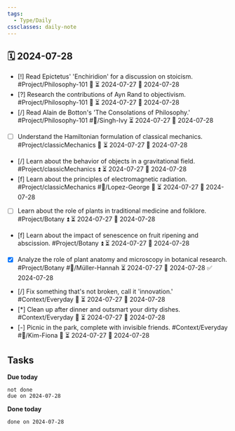 ```yaml
---
tags:
  - Type/Daily
cssclasses: daily-note
---
```


## 🗓️ 2024-07-28

- [!] Read Epictetus' 'Enchiridion' for a discussion on stoicism. #Project/Philosophy-101 🔽 ⏳ 2024-07-27 📅 2024-07-28
- [?] Research the contributions of Ayn Rand to objectivism. #Project/Philosophy-101 🔽 ⏳ 2024-07-27 📅 2024-07-28
- [/] Read Alain de Botton's 'The Consolations of Philosophy.' #Project/Philosophy-101 #👤/Singh-Ivy ⏳ 2024-07-27 📅 2024-07-28
- [ ] Understand the Hamiltonian formulation of classical mechanics. #Project/classicMechanics 🔺 ⏳ 2024-07-27 📅 2024-07-28
- [/] Learn about the behavior of objects in a gravitational field. #Project/classicMechanics ⏫ ⏳ 2024-07-27 📅 2024-07-28
- [f] Learn about the principles of electromagnetic radiation. #Project/classicMechanics #👤/Lopez-George 🔼 ⏳ 2024-07-27 📅 2024-07-28
- [ ] Learn about the role of plants in traditional medicine and folklore. #Project/Botany ⏫ ⏳ 2024-07-27 📅 2024-07-28
- [f] Learn about the impact of senescence on fruit ripening and abscission. #Project/Botany ⏫ ⏳ 2024-07-27 📅 2024-07-28
- [x] Analyze the role of plant anatomy and microscopy in botanical research. #Project/Botany #👤/Müller-Hannah ⏳ 2024-07-27 📅 2024-07-28 ✅ 2024-07-28
- [/] Fix something that's not broken, call it 'innovation.' #Context/Everyday 🔺 ⏳ 2024-07-27 📅 2024-07-28
- [*] Clean up after dinner and outsmart your dirty dishes. #Context/Everyday 🔽 ⏳ 2024-07-27 📅 2024-07-28
- [-] Picnic in the park, complete with invisible friends. #Context/Everyday #👤/Kim-Fiona 🔽 ⏳ 2024-07-27 📅 2024-07-28

## Tasks

**Due today**

```tasks
not done
due on 2024-07-28
```

**Done today**

```tasks
done on 2024-07-28
```
            